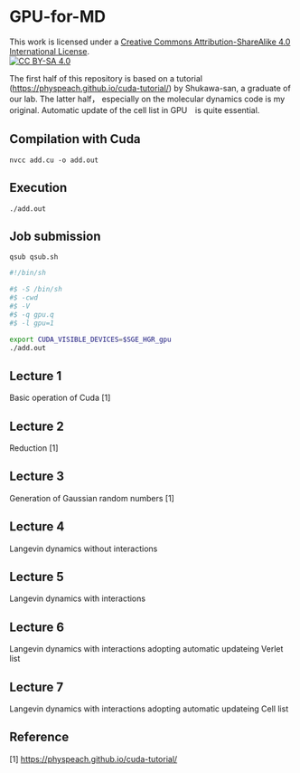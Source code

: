 # GPU-for-MD <br>
This work is licensed under a
[Creative Commons Attribution-ShareAlike 4.0 International License][cc-by-sa].<br>
[![CC BY-SA 4.0][cc-by-sa-image]][cc-by-sa]

[cc-by-sa]: http://creativecommons.org/licenses/by-sa/4.0/
[cc-by-sa-image]: https://licensebuttons.net/l/by-sa/4.0/88x31.png
[cc-by-sa-shield]: https://img.shields.io/badge/License-CC%20BY--SA%204.0-lightgrey.svg

The first half of this repository is based on a tutorial (https://physpeach.github.io/cuda-tutorial/) by Shukawa-san, a graduate of our lab. 
The latter half， especially on the molecular dynamics code is my original. Automatic update of the cell list in GPU　is quite essential.

## Compilation with Cuda <br>
 `nvcc add.cu -o add.out` 
## Execution <br>
`./add.out` 

## Job submission <br>
`qsub qsub.sh` 

```shell:qsub.sh
#!/bin/sh                                                                                                                 

#$ -S /bin/sh                                                                                                             
#$ -cwd                                                                                                                   
#$ -V                                                                                                                     
#$ -q gpu.q                                                                                                               
#$ -l gpu=1                                                                                                               

export CUDA_VISIBLE_DEVICES=$SGE_HGR_gpu
./add.out
```


## Lecture 1 <br>
Basic operation of Cuda [1]
## Lecture 2 <br>
Reduction [1]
## Lecture 3 <br>
Generation of Gaussian random numbers [1]
## Lecture 4 <br>
Langevin dynamics without interactions
## Lecture 5 <br>
Langevin dynamics with interactions
## Lecture 6 <br>
Langevin dynamics with interactions adopting automatic updateing Verlet list 
## Lecture 7 <br>
Langevin dynamics with interactions adopting automatic updateing Cell list

## Reference <br>
[1] https://physpeach.github.io/cuda-tutorial/

